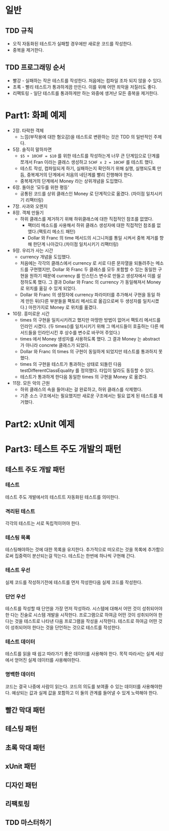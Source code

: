 
# 일반
## TDD 규칙
- 오직 자동화된 테스트가 실패할 경우에만 새로운 코드를 작성한다.
- 중복을 제거한다.
## TDD 프로그래밍 순서
- 빨강 - 실패하는 작은 테스트를 작성한다. 처음에는 컴파일 조차 되지 않을 수 있다.
- 초록 - 빨리 테스트가 통과하게끔 만든다. 이를 위해 어떤 죄악을 저질러도 좋다.
- 리팩토링 - 일단 테스트를 통과하게만 하는 와중에 생겨난 모든 중복을 제거한다.

# Part1: 화폐 예제
- 2장. 타락한 객체
  - 느낌(부작용에 대한 혐오감)을 테스트로 변환하는 것은 TDD 의 일반적인 주제다.
- 5장. 솔직히 말하자면
  - `$5 + 10CHF = $10` 를 위한 테스트를 작성하는게 너무 큰 단계임으로 단계를 쪼개서 Fran 이라는 클래스 생성하고 `5CHF x 2 = 10CHF` 를 테스트 했다.
  - 테스트 작성, 컴파일되게 하기, 실패하는지 확인하기 위해 실행, 실행되도록 만듬, 중복제거의 단계에서 처음의 네단계를 빨리 진행해야 한다.
  - 중복제거의 단계에서 Money 라는 상위개념을 도입했다.
- 6장. 돌아온 '모두를 위한 평등' 
  - 공통된 코드를 상위 클래스인 Money 로 단계적으로 옮겼다. (차이점 일치시키기 리팩터링)
- 7장. 사과와 오렌지
- 8장. 객체 만들기
  - 하위 클래스를 제거하기 위해 하위클래스에 대한 직접적인 참조를 없앴다.
    - 팩터리 메소드를 사용해서 하위 클래스 생성자에 대한 직접적인 참조를 없앴다.(팩토리 메소드 패턴)
    - Dollar 와 Franc 의 time 메서드의 시그니처를 통일 시켜서 중복 제거를 향해 한단계 나아갔다.(차이점 일치시키기 리팩터링)
- 9장. 우리가 사는 시간
  - currency 개념을 도입했다.
  - 처음에는 각각의 클래스에서 currency 로 서로 다른 문자열을 되돌려주는 메소드를 구현했지만, 
    Dollar 와 Franc 두 클래스를 모두 포함할 수 있는 동일한 구현을 원하기 때문에 currency 를 인스턴스 변수로 만들고 생성자에서 이를 설정하도록 했다.
    그 결과 Dollar 와 Franc 의 currency 가 동일해져서 Money 로 위치를 옮길 수 있게 되었다.
  - Dollar 와 Franc 의 생정자에 currency 파라미터를 추가해서 구현을 동일 하게 만든 뒤(다른 부분들을 팩토리 메서드로 옮김으로써 두 생성자를 일치시켰다.) 마찬가지로 Money 로 위치를 옮겼다.
- 10장. 흥미로운 시간
  - times 의 구현을 일치시키려고 했지만 마땅한 방법이 없어서 팩토리 메서드를 인라인 시켰다.
    (두 times()를 일치시키기 위해 그 메서드들이 호출하는 다른 메서드들을 인라인시킨 후 상수를 변수로 바꾸어 주었다.)
  - times 에서 Money 생성자를 사용하도록 했다. 그 결과 Money 는 abstract 가 아니라 concrete 클래스가 되었다.
  - Dollar 와 Franc 의 times 의 구현이 동일하게 되었지만 테스트를 통과하지 못했다.
  - times 의 구현을 테스트가 통과하는 상태로 되돌린 다음 testDifferentClassEquality 를 정의했다. 타입이 달라도 동등할 수 있다.
  - 테스트가 통과하게 한다음 동일한 times 의 구현을 Money 로 옮겼다.
- 11장. 모든 악의 근원
  - 하위 클래스의 속을 들어내는 걸 완료하고, 하위 클래스를 삭제했다.
  - 기존 소스 구조에서는 필요했지만 새로운 구조에서는 필요 없게 된 테스트를 제거했다.

# Part2: xUnit 예제


# Part3: 테스트 주도 개발의 패턴
## 테스트 주도 개발 패턴
### 테스트
테스트 주도 개발에서의 테스트트 자동화된 테스트를 의미한다.
### 격리된 테스트
각각의 테스트는 서로 독립적이어야 한다.

### 테스팅 목록
테스팅해야하는 것에 대한 목록을 유지한다.
추가적으로 떠오르는 것을 목록에 추가함으로써 집중력이 분산되는걸 막는다.
테스트는 한번에 하나씩 구현해 간다.

### 테스트 우선
실제 코드를 작성하기전에 테스트를 먼저 작성한다음 실제 코드를 작성한다.

### 단언 우선
테스트를 작성할 때 단언을 가장 먼저 작성하라.
시스템에 대해서 어떤 것이 성취되어야한 다는 진술로 시스템 개발을 시작한다.
프로그램으로 하여금 어떤 것이 성취되어야 한다는 것을 테스트로 나타낸 다음 프로그램을 작성을 시작한다.
테스트로 하여금 어떤 것이 성취되어야 한다는 것을 단언하는 것으로 테스트를 작성한다.

### 테스트 데이터
테스트를 읽을 때 쉽고 따라가기 좋은 데이터를 사용해야 한다.
목적 따라서는 실제 세상에서 얻어진 실제 데이터를 사용해야한다.

### 명백한 데이터
코드는 결국 나중에 사람이 읽는다. 코드의 의도를 보여줄 수 있는 데이터를 사용해야한다.
예상되는 값과 실제 값을 포함하고 이 둘의 관계를 들어낼 수 있게 노력해야 한다.


## 빨간 막대 패턴


## 테스팅 패턴
## 초록 막대 패턴
## xUnit 패턴
## 디자인 패턴
## 리팩토링
## TDD 마스터하기


